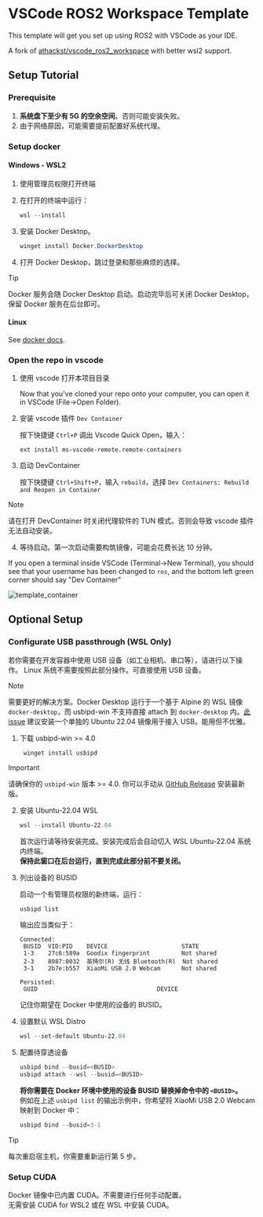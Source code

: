 # VSCode ROS2 Workspace Template

This template will get you set up using ROS2 with VSCode as your IDE.

A fork of [athackst/vscode_ros2_workspace](https://github.com/athackst/vscode_ros2_workspace) with better wsl2 support.

## Setup Tutorial

### Prerequisite

1. **系统盘下至少有 5G 的空余空间**。否则可能安装失败。  
2. 由于网络原因，可能需要提前配置好系统代理。  

### Setup docker

#### Windows - WSL2

1. 使用管理员权限打开终端

2. 在打开的终端中运行：
	```powershell
	wsl --install
	```

3. 安装 Docker Desktop。

	```powershell
	winget install Docker.DockerDesktop
	```

4. 打开 Docker Desktop，跳过登录和那些麻烦的选择。

> [!TIP]  
> Docker 服务会随 Docker Desktop 启动。启动完毕后可关闭 Docker Desktop，保留 Docker 服务在后台即可。

#### Linux

See [docker docs](https://docs.docker.com/engine/install/).

### Open the repo in vscode

1. 使用 vscode 打开本项目目录   

   Now that you've cloned your repo onto your computer, you can open it in VSCode (File->Open Folder).   

2. 安装 vscode 插件 `Dev Container`

   按下快捷键 `Ctrl+P` 调出 Vscode Quick Open，输入：
   ```
   ext install ms-vscode-remote.remote-containers
   ```

3. 启动 DevContainer

   按下快捷键 `Ctrl+Shift+P`，输入 `rebuild`，选择 `Dev Containers: Rebuild and Reopen in Container`

> [!NOTE]  
> 请在打开 DevContainer 时关闭代理软件的 TUN 模式。否则会导致 vscode 插件无法自动安装。

4. 等待启动。第一次启动需要构筑镜像，可能会花费长达 10 分钟。

If you open a terminal inside VSCode (Terminal->New Terminal), you should see that your username has been changed to `ros`, and the bottom left green corner should say "Dev Container"

![template_container](https://user-images.githubusercontent.com/6098197/91332895-adbf1500-e781-11ea-8afc-7a22a5340d4a.png)

## Optional Setup

### Configurate USB passthrough (WSL Only)

若你需要在开发容器中使用 USB 设备（如工业相机、串口等），请进行以下操作。
Linux 系统不需要按照此部分操作。可直接使用 USB 设备。

> [!NOTE]  
> 需要更好的解决方案。Docker Desktop 运行于一个基于 Alpine 的 WSL 镜像 `docker-desktop`，而 usbipd-win 不支持直接 attach 到 `docker-desktop` 内。[此 issue](https://github.com/dorssel/usbipd-win/issues/669) 建议安装一个单独的 Ubuntu 22.04 镜像用于接入 USB。能用但不优雅。

1. 下载 usbipd-win >= 4.0
   
   ```
	winget install usbipd
   ```

> [!IMPORTANT]   
> 请确保你的 `usbipd-win` 版本 >= 4.0. 你可以手动从 [GitHub Release](https://github.com/dorssel/usbipd-win/releases) 安装最新版。


2. 安装 Ubuntu-22.04 WSL
   
   ```powershell
   wsl --install Ubuntu-22.04
   ```
   首次运行请等待安装完成。安装完成后会自动切入 WSL Ubuntu-22.04 系统内终端。  
   **保持此窗口在后台运行，直到完成此部分前不要关闭。**

3. 列出设备的 BUSID  
   
   启动一个有管理员权限的新终端，运行：
   ```powershell
   usbipd list
   ```
   输出应当类似于：
   ```
   Connected:
	BUSID  VID:PID    DEVICE                     STATE
	1-3    27c6:589a  Goodix fingerprint         Not shared
	2-3    8087:0032  英特尔(R) 无线 Bluetooth(R)  Not shared
	3-1    2b7e:b557  XiaoMi USB 2.0 Webcam      Not shared
   
   Persisted:
   	GUID                                  DEVICE
   ```
   记住你期望在 Docker 中使用的设备的 BUSID。

4. 设置默认 WSL Distro
   ```powershell
   wsl --set-default Ubuntu-22.04
   ```

5. 配置待穿透设备
   ```powershell
   usbipd bind --busid=<BUSID>
   usbipd attach --wsl --busid=<BUSID>
   ```
   **将你需要在 Docker 环境中使用的设备 BUSID 替换掉命令中的 `<BUSID>`。**  
   例如在上述 `usbipd list` 的输出示例中，你希望将 XiaoMi USB 2.0 Webcam 映射到 Docker 中：
   ```powershell
   usbipd bind --busid=3-1
   ```

> [!TIP]  
> 每次重启宿主机，你需要重新运行第 5 步。


### Setup CUDA

Docker 镜像中已内置 CUDA。不需要进行任何手动配置。  
无需安装 CUDA for WSL2 或在 WSL 中安装 CUDA。  